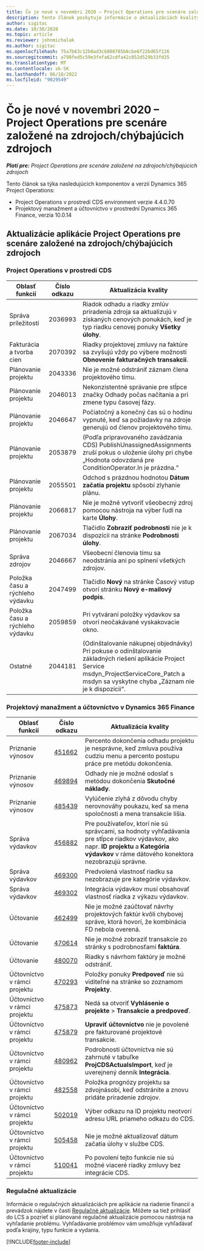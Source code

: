 ```yaml
---
title: Čo je nové v novembri 2020 – Project Operations pre scenáre založené na zdrojoch/chýbajúcich zdrojoch
description: Tento článok poskytuje informácie o aktualizáciách kvality, ktoré sú k dispozícii vo vydaní Project Operations z novembra 2020, pre scenáre založené na zdrojoch/neskladovaných položkách.
author: sigitac
ms.date: 10/30/2020
ms.topic: article
ms.reviewer: johnmichalak
ms.author: sigitac
ms.openlocfilehash: 75a7b63c12b0ad3c6808785b6cbe6f22bd65f126
ms.sourcegitcommit: a798fed5c59e3fefa62cdfa42c852d529b33fd35
ms.translationtype: MT
ms.contentlocale: sk-SK
ms.lasthandoff: 06/18/2022
ms.locfileid: "9029549"
---
```

# <a name="whats-new-november-2020---project-operations-for-resourcenon-stocked-based-scenarios"></a>Čo je nové v novembri 2020 – Project Operations pre scenáre založené na zdrojoch/chýbajúcich zdrojoch

_**Platí pre:** Project Operations pre scenáre založené na zdrojoch/chýbajúcich zdrojoch_

Tento článok sa týka nasledujúcich komponentov a verzií Dynamics 365 Project Operations:

- Project Operations v prostredí CDS environment verzie 4.4.0.70
- Projektový manažment a účtovníctvo v prostrední Dynamics 365 Finance, verzia 10.0.14

## <a name="updates-to-project-operations-for-resource-non-stocked-based-scenarios"></a>Aktualizácie aplikácie Project Operations pre scenáre založené na zdrojoch/chýbajúcich zdrojoch

### <a name="project-operations-on-cds"></a>Project Operations v prostredí CDS

| Oblasť funkcií                 | Číslo odkazu | Aktualizácia kvality                                                                                                                                                                    |
|------------------------------|------------------|-----------------------------------------------------------------------------------------------------------------------------------------------------------------------------------|
|  Správa príležitostí       | 2036993          | Riadok odhadu a riadky zmlúv priradenia zdroja sa aktualizujú v získaných cenových ponukách, keď je typ riadku cenovej ponuky **Všetky úlohy**.                                                 |
| Fakturácia a tvorba cien          | 2070392          | Riadky projektovej zmluvy na faktúre sa zvyšujú vždy po výbere možnosti **Obnovenie fakturačných transakcií**.                                                                         |
| Plánovanie projektu             | 2043336          | Nie je možné odstrániť záznam člena projektového tímu.                                                                                                                                  |
| Plánovanie projektu             | 2046013          | Nekonzistentné správanie pre stĺpce značky Odhady počas načítania a pri zmene typu časovej fázy.                                                                                   |
| Plánovanie projektu             | 2046647          | Počiatočný a konečný čas sú o hodinu vypnuté, keď sa požiadavky na zdroje generujú od členov projektového tímu.                                                                      |
| Plánovanie projektu             | 2053879          | (Podľa pripravovaného zavádzania CDS) PublishUnassignedAssignments zruší pokus o uloženie úlohy pri chybe „Hodnota odovzdaná pre ConditionOperator.In je prázdna.“                       |
| Plánovanie projektu             | 2055501          | Odchod s prázdnou hodnotou **Dátum začatia projektu** spôsobí zlyhanie plánu.                                                                                                      |
| Plánovanie projektu             | 2066817          | Nie je možné vytvoriť všeobecný zdroj pomocou nástroja na výber ľudí na karte **Úlohy**.                                                                                                   |
| Plánovanie projektu             | 2067034          | Tlačidlo **Zobraziť podrobnosti** nie je k dispozícii na stránke **Podrobnosti úlohy**.                                                                                                       |
| Správa zdrojov          | 2046667          | Všeobecní členovia tímu sa neodstránia ani po splnení všetkých zdrojov.                                                                                                    |
| Položka času a rýchleho výdavku | 2047499          | Tlačidlo **Nový** na stránke Časový vstup otvorí stránku **Nový e-mailový podpis**.                                                                                               |
| Položka času a rýchleho výdavku | 2059859          | Pri vytváraní položky výdavkov sa otvorí neočakávané vyskakovacie okno.                                                                                                                         |
| Ostatné                        | 2044181          | (Odinštalovanie nákupnej objednávky) Pri pokuse o odinštalovanie základných riešení aplikácie Project Service msdyn_ProjectServiceCore_Patch a msdyn sa vyskytne chyba „Záznam nie je k dispozícii“.  |

### <a name="project-management-and-accounting-in-dynamics-365-finance"></a>Projektový manažment a účtovníctvo v Dynamics 365 Finance

| Oblasť funkcií        | Číslo odkazu | Aktualizácia kvality                                                                                                                                                            |
|---------------------|------------------|---------------------------------------------------------------------------------------------------------------------------------------------------------------------------|
| Priznanie výnosov | [451662](https://fix.lcs.dynamics.com/Issue/Details/?bugId=451662)           | Percento dokončenia odhadu projektu je nesprávne, keď zmluva používa cudziu menu a percento postupu práce pre metódu dokončenia.                     |
| Priznanie výnosov | [469894](https://fix.lcs.dynamics.com/Issue/Details/?bugId=469894)           | Odhady nie je možné odoslať s metódou dokončenia **Skutočné náklady**.                                                                                                    |
| Priznanie výnosov | [485439](https://fix.lcs.dynamics.com/Issue/Details/?bugId=485439)           | Vylúčenie zlyhá z dôvodu chyby nerovnováhy poukazu, keď sa mena spoločnosti a mena transakcie líšia.                                              |
| Správa výdavkov  | [456882](https://fix.lcs.dynamics.com/Issue/Details/?bugId=456822)           | Pre používateľov, ktorí nie sú správcami, sa hodnoty vyhľadávania pre stĺpce riadkov výdavkov, ako napr. **ID projektu** a **Kategória výdavkov** v ráme dátového konektora nezobrazujú správne. |
| Správa výdavkov  | [469300](https://fix.lcs.dynamics.com/Issue/Details/?bugId=469300)           | Predvolená vlastnosť riadku sa nezobrazuje pre kategórie výdavkov.                                                                                                         |
| Správa výdavkov  | [469302](https://fix.lcs.dynamics.com/Issue/Details/?bugId=469302)           | Integrácia výdavkov musí obsahovať vlastnosť riadka z výkazu výdavkov.                                                                                             |
| Účtovanie           | [462499](https://fix.lcs.dynamics.com/Issue/Details/?bugId=462499)           | Nie je možné zaúčtovať návrhy projektových faktúr kvôli chybovej správe, ktorá hovorí, že kombinácia FD nebola overená.                                                    |
| Účtovanie           | [470614](https://fix.lcs.dynamics.com/Issue/Details/?bugId=470614)           | Nie je možné zobraziť transakcie zo stránky s podrobnosťami **faktúra**.                                                                                                              |
| Účtovanie           | [480070](https://fix.lcs.dynamics.com/Issue/Details/?bugId=480070)           | Riadky s návrhom faktúry je možné odstrániť.                                                                                                                                  |
| Účtovníctvo v rámci projektu  | [470293](https://fix.lcs.dynamics.com/Issue/Details/?bugId=470293)           | Položky ponuky **Predpoveď** nie sú viditeľné na stránke so zoznamom **Projekty**.                                                                                                   |
| Účtovníctvo v rámci projektu  | [475873](https://fix.lcs.dynamics.com/Issue/Details/?bugId=475873)           | Nedá sa otvoriť **Vyhlásenie o projekte**   > **Transakcie a predpoveď**.                                                                                                       |
| Účtovníctvo v rámci projektu  | [475879](https://fix.lcs.dynamics.com/Issue/Details/?bugId=475879)           | **Upraviť účtovníctvo** nie je povolené pre fakturované projektové transakcie.                                                                                                  |
| Účtovníctvo v rámci projektu  | [480962](https://fix.lcs.dynamics.com/Issue/Details/?bugId=480962)           | Podrobnosti účtovníctva nie sú zahrnuté v tabuľke **ProjCDSActualsImport**, keď je uverejnený denník **Integrácia**.                                                  |
| Účtovníctvo v rámci projektu  | [482558](https://fix.lcs.dynamics.com/Issue/Details/?bugId=482558)           | Položka prognózy projektu sa zdvojnásobí, keď odstránite a znovu pridáte priradenie zdrojov.                                                                            |
| Účtovníctvo v rámci projektu  | [502019](https://fix.lcs.dynamics.com/Issue/Details/?bugId=502019)           | Výber odkazu na ID projektu neotvorí adresu URL priameho odkazu do CDS.                                                                                                         |
| Účtovníctvo v rámci projektu  | [505458](https://fix.lcs.dynamics.com/Issue/Details/?bugId=505458)           | Nie je možné aktualizovať dátum začatia úlohy v službe CDS.                                                                                                                           |
| Účtovníctvo v rámci projektu  | [510041](https://fix.lcs.dynamics.com/Issue/Details/?bugId=510041)           | Po povolení tejto funkcie nie sú možné viaceré riadky zmluvy bez integrácie CDS.                                                                                   |

### <a name="regulatory-updates"></a>Regulačné aktualizácie
Informácie o regulačných aktualizáciách pre aplikácie na riadenie financií a prevádzok nájdete v časti [Regulačné aktualizácie](/dynamics365/finance/localizations/regulatory-updates). Môžete sa tiež prihlásiť do LCS a pozrieť si plánované regulačné aktualizácie pomocou nástroja na vyhľadanie problému. Vyhľadávanie problémov vám umožňuje vyhľadávať podľa krajiny, typu funkcie a vydania.


[!INCLUDE[footer-include](../includes/footer-banner.md)]